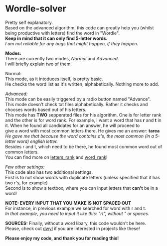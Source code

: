 # Wordle-solver
Pretty self explanatory.  
Based on the advanced algorithm, this code can greatly help you (whilst being productive with letters) find the word in "Wordle".  
**Keep in mind that it can only find 5-letter words.**  
*I am not reliable for any bugs that might happen, if they happen.*  
  
  
  
    
**Modes:**  
There are currently two modes, *Normal* and *Advanced*.  
I will briefly explain two of them.  
  
  
Normal:  
This mode, as it intoduces itself, is pretty basic.  
He checks the word list as it's written, alphabetically. Nothing more to add.  
  
  
*Advanced:*  
This mode can be easily triggered by a radio button named "Advance".  
This mode doesn't check txt files alphabetically. Rather it checks and chooses words based out of his letters.  
This mode has **TWO** sepperated files for his algorithm. One is for letter rank and the other is for word rank.
For example, I want a word that has **r** and **t** in it. When he found all candidates for an answer, he will proceed to  
give a word with most common letters there. He gives me an answer: **tarea**  
*He gave me that because the word contains a's, the most common (in a 5-letter word) english letter.*  
Besides r and t, which need to be there, he found most common word out of common letters.  
You can find more on [letters_rank](https://github.com/KnifeEater/Wordle-solver/blob/main/WORDLE%20SOLVER/bin/Debug/letters_rank.txt) and [word_rank](https://github.com/KnifeEater/Wordle-solver/blob/main/WORDLE%20SOLVER/bin/Debug/words_rank.txt)!  


*Few other settings:*  
This code also has two additional settings.  
First is to not show words with duplicate letters (unless specified that it has two r's, for example)  
Second is to show a textbox, where you can input letters that **can't** be in a word!  
  
  
  
**NOTE: EVERY INPUT THAT YOU MAKE IS NOT SPACED OUT**  
For instance, in previous example we searched for word with r and t.  
*In that example, you need to input it like this: "rt", without " or spaces.*  
  
  
**SOURCES:**
Finally, without a word libary, this code wouldn't be here.  
Please, check out [dwyl](https://github.com/dwyl) if you are interested in projects like these!  
  
  
**Please enjoy my code, and thank you for reading this!**
